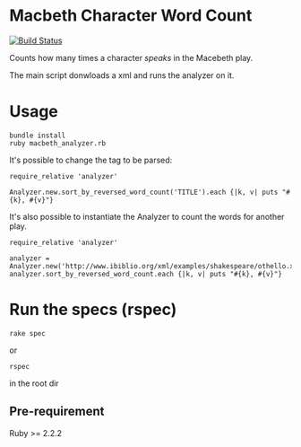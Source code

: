 # Macbeth Character Word Count
[![Build Status](https://travis-ci.org/cairesr/word_count_exercise.svg?branch=master)](https://travis-ci.org/cairesr/word_count_exercise)

Counts how many times a character *speaks* in the Macebeth play.

The main script donwloads a xml and runs the analyzer on it.

# Usage
```
bundle install
ruby macbeth_analyzer.rb
```

It's possible to change the tag to be parsed:
```
require_relative 'analyzer'

Analyzer.new.sort_by_reversed_word_count('TITLE').each {|k, v| puts "#{k}, #{v}"}
```

It's also possible to instantiate the Analyzer to count the words for another play.
```
require_relative 'analyzer'

analyzer = Analyzer.new('http://www.ibiblio.org/xml/examples/shakespeare/othello.xml')
analyzer.sort_by_reversed_word_count.each {|k, v| puts "#{k}, #{v}"}
```

# Run the specs (rspec)
```
rake spec
```
or
```
rspec
```
in the root dir


## Pre-requirement
Ruby >= 2.2.2
